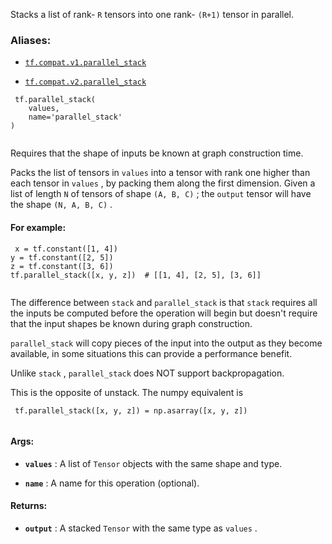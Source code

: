 Stacks a list of rank- `R`  tensors into one rank- `(R+1)`  tensor in parallel.



### Aliases:

- [ `tf.compat.v1.parallel_stack` ](/api_docs/python/tf/parallel_stack)

- [ `tf.compat.v2.parallel_stack` ](/api_docs/python/tf/parallel_stack)



```
 tf.parallel_stack(
    values,
    name='parallel_stack'
)
 
```

Requires that the shape of inputs be known at graph construction time.

Packs the list of tensors in  `values`  into a tensor with rank one higher than
each tensor in  `values` , by packing them along the first dimension.
Given a list of length  `N`  of tensors of shape  `(A, B, C)` ; the  `output` 
tensor will have the shape  `(N, A, B, C)` .



#### For example:


```
 x = tf.constant([1, 4])
y = tf.constant([2, 5])
z = tf.constant([3, 6])
tf.parallel_stack([x, y, z])  # [[1, 4], [2, 5], [3, 6]]
 
```

The difference between  `stack`  and  `parallel_stack`  is that  `stack`  requires
all the inputs be computed before the operation will begin but doesn't require
that the input shapes be known during graph construction.

 `parallel_stack`  will copy pieces of the input into the output as they become
available, in some situations this can provide a performance benefit.

Unlike  `stack` ,  `parallel_stack`  does NOT support backpropagation.

This is the opposite of unstack.  The numpy equivalent is



```
 tf.parallel_stack([x, y, z]) = np.asarray([x, y, z])
 
```



#### Args:

- **`values`** : A list of  `Tensor`  objects with the same shape and type.

- **`name`** : A name for this operation (optional).



#### Returns:

- **`output`** : A stacked  `Tensor`  with the same type as  `values` .

